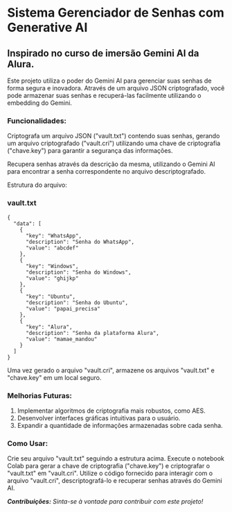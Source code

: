 
# Sistema Gerenciador de Senhas com Generative AI

## Inspirado no curso de imersão Gemini AI da Alura.

Este projeto utiliza o poder do Gemini AI para gerenciar suas senhas de forma segura e inovadora. Através de um arquivo JSON criptografado, você pode armazenar suas senhas e recuperá-las facilmente utilizando o embedding do Gemini.
### Funcionalidades:
Criptografa um arquivo JSON ("vault.txt") contendo suas senhas, gerando um arquivo criptografado ("vault.cri") utilizando uma chave de criptografia ("chave.key") para garantir a segurança das informações.

Recupera senhas através da descrição da mesma, utilizando o Gemini AI para encontrar a senha correspondente no arquivo descriptografado.

Estrutura do arquivo:
### vault.txt

```
{
  "data": [
    {
      "key": "WhatsApp",
      "description": "Senha do WhatsApp",
      "value": "abcdef"
    },
    {
      "key": "Windows",
      "description": "Senha do Windows",
      "value": "ghijkp"
    },
    {
      "key": "Ubuntu",
      "description": "Senha do Ubuntu",
      "value": "papai_precisa"
    },
    {
      "key": "Alura",
      "description": "Senha da plataforma Alura",
      "value": "mamae_mandou"
    }
  ]
}

```

Uma vez gerado o arquivo "vault.cri", armazene os arquivos "vault.txt" e "chave.key" em um local seguro.

### Melhorias Futuras:

1. Implementar algoritmos de criptografia mais robustos, como AES.
2. Desenvolver interfaces gráficas intuitivas para o usuário.
3. Expandir a quantidade de informações armazenadas sobre cada senha.

### Como Usar:
Crie seu arquivo "vault.txt" seguindo a estrutura acima.
Execute o notebook Colab para gerar a chave de criptografia ("chave.key") e criptografar o "vault.txt" em "vault.cri".
Utilize o código fornecido para interagir com o arquivo "vault.cri", descriptografá-lo e recuperar senhas através do Gemini AI.

*__Contribuições:__
Sinta-se à vontade para contribuir com este projeto!*

